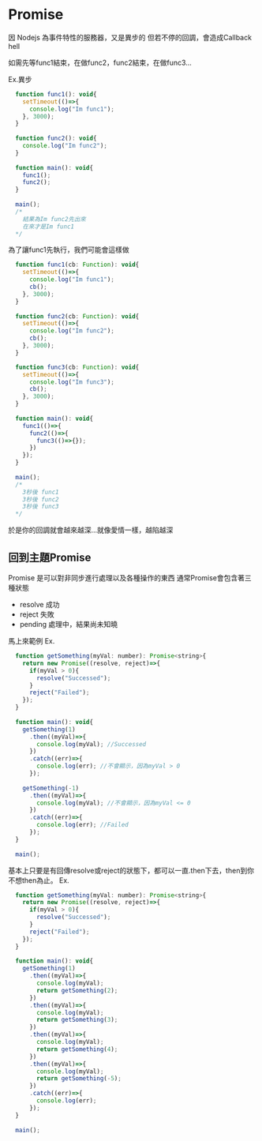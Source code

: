 # Promise 

因 Nodejs 為事件特性的服務器，又是異步的
但若不停的回調，會造成Callback hell

如需先等func1結束，在做func2，func2結束，在做func3...

Ex.異步
```js
  function func1(): void{
    setTimeout(()=>{
      console.log("Im func1");
    }, 3000);
  }
  
  function func2(): void{
    console.log("Im func2");
  }
  
  function main(): void{
    func1();
    func2();
  }
  
  main(); 
  /*
    結果為Im func2先出來
    在來才是Im func1
  */
```

為了讓func1先執行，我們可能會這樣做
```js
  function func1(cb: Function): void{
    setTimeout(()=>{
      console.log("Im func1");
      cb();
    }, 3000);
  }
  
  function func2(cb: Function): void{
    setTimeout(()=>{
      console.log("Im func2");
      cb();
    }, 3000);
  }

  function func3(cb: Function): void{
    setTimeout(()=>{
      console.log("Im func3");
      cb();
    }, 3000);
  }
  
  function main(): void{
    func1(()=>{
      func2(()=>{
        func3(()=>{});
      })
    });
  }
  
  main(); 
  /*
    3秒後 func1
    3秒後 func2
    3秒後 func3
  */
```
於是你的回調就會越來越深...就像愛情一樣，越陷越深

## 回到主題Promise

Promise 是可以對非同步進行處理以及各種操作的東西
通常Promise會包含著三種狀態
- resolve 成功
- reject  失敗
- pending 處理中，結果尚未知曉

馬上來範例
Ex.
```js
  function getSomething(myVal: number): Promise<string>{
    return new Promise((resolve, reject)=>{
      if(myVal > 0){
        resolve("Successed");
      }
      reject("Failed");
    });
  }
  
  function main(): void{
    getSomething(1)
      .then((myVal)=>{
        console.log(myVal); //Successed
      })
      .catch((err)=>{
        console.log(err); //不會顯示，因為myVal > 0
      });
      
    getSomething(-1)
      .then((myVal)=>{
        console.log(myVal); //不會顯示，因為myVal <= 0
      })
      .catch((err)=>{
        console.log(err); //Failed
      });
  }
  
  main();
```

基本上只要是有回傳resolve或reject的狀態下，都可以一直.then下去，then到你不想then為止。
Ex.
```js
  function getSomething(myVal: number): Promise<string>{
    return new Promise((resolve, reject)=>{
      if(myVal > 0){
        resolve("Successed");
      }
      reject("Failed");
    });
  }
  
  function main(): void{
    getSomething(1)
      .then((myVal)=>{
        console.log(myVal);
        return getSomething(2);
      })
      .then((myVal)=>{
        console.log(myVal);
        return getSomething(3);
      })
      .then((myVal)=>{
        console.log(myVal); 
        return getSomething(4);
      })
      .then((myVal)=>{
        console.log(myVal);
        return getSomething(-5);
      })
      .catch((err)=>{
        console.log(err);
      });
  }
  
  main();
```
